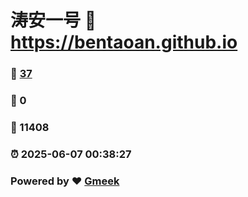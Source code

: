 # 涛安一号 :link: https://bentaoan.github.io 
### :page_facing_up: [37](https://bentaoan.github.io/tag.html) 
### :speech_balloon: 0 
### :hibiscus: 11408 
### :alarm_clock: 2025-06-07 00:38:27 
### Powered by :heart: [Gmeek](https://github.com/Meekdai/Gmeek)
